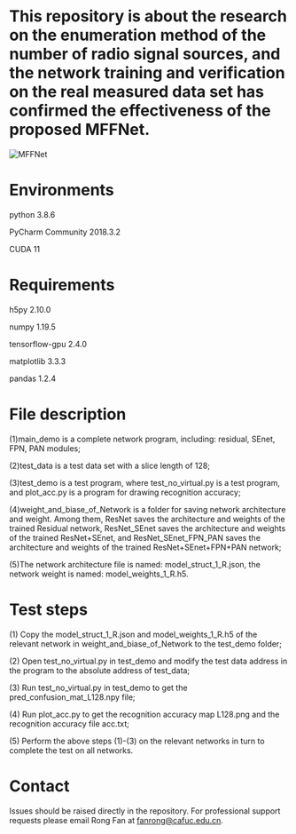 # This repository is about the research on the enumeration method of the number of radio signal sources, and the network training and verification on the real measured data set has confirmed the effectiveness of the proposed MFFNet.
![MFFNet](https://user-images.githubusercontent.com/74703156/141611152-13298899-8cf4-4660-8417-526e64155f9c.jpg)

# Environments

python 3.8.6

PyCharm Community 2018.3.2

CUDA 11

# Requirements

h5py 2.10.0

numpy 1.19.5

tensorflow-gpu 2.4.0

matplotlib 3.3.3

pandas 1.2.4

# File description

(1)main_demo is a complete network program, including: residual, SEnet, FPN, PAN modules;

(2)test_data is a test data set with a slice length of 128;

(3)test_demo is a test program, where test_no_virtual.py is a test program, and plot_acc.py is a program for drawing recognition accuracy;

(4)weight_and_biase_of_Network is a folder for saving network architecture and weight. Among them, ResNet saves the architecture and weights of the trained Residual network, ResNet_SEnet saves the architecture and weights of the trained ResNet+SEnet, and ResNet_SEnet_FPN_PAN saves the architecture and weights of the trained ResNet+SEnet+FPN+PAN network;

(5)The network architecture file is named: model_struct_1_R.json, the network weight is named: model_weights_1_R.h5.

# Test steps
(1) Copy the model_struct_1_R.json and model_weights_1_R.h5 of the relevant network in weight_and_biase_of_Network to the test_demo folder;

(2) Open test_no_virtual.py in test_demo and modify the test data address in the program to the absolute address of test_data;

(3) Run test_no_virtual.py in test_demo to get the pred_confusion_mat_L128.npy file;

(4) Run plot_acc.py to get the recognition accuracy map L128.png and the recognition accuracy file acc.txt;

(5) Perform the above steps (1)-(3) on the relevant networks in turn to complete the test on all networks.

# Contact
Issues should be raised directly in the repository. For professional support requests please email Rong Fan at fanrong@cafuc.edu.cn.











